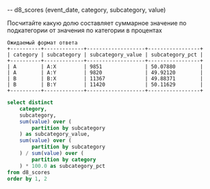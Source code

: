 -- d8_scores (event_date, category, subcategory, value)

Посчитайте какую долю составляет суммарное значение по подкатегории от значения по категории в процентах

```
Ожидаемый формат ответа
+----------+-------------+-------------------+-----------------+
| category | subcategory | subcategory_value | subcategory_pct |
+----------+-------------+-------------------+-----------------+
| A        | A:X         | 9851              | 50.07880        |
| A        | A:Y         | 9820              | 49.92120        |
| B        | B:X         | 11367             | 49.88371        |
| B        | B:Y         | 11420             | 50.11629        |
+----------+-------------+-------------------+-----------------+
```

```sql
select distinct
    category,
    subcategory,
    sum(value) over (
        partition by subcategory
    ) as subcategory_value,
    sum(value) over (
        partition by subcategory
    ) / sum(value) over (
        partition by category
    ) * 100.0 as subcategory_pct
from d8_scores
order by 1, 2
```
